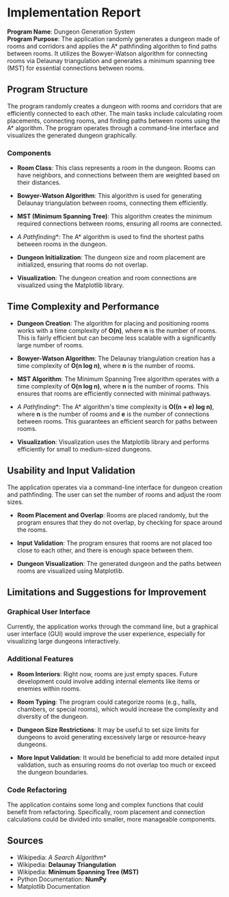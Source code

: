 # **Implementation Report**

**Program Name**: Dungeon Generation System  
**Program Purpose**: The application randomly generates a dungeon made of rooms and corridors and applies the A* pathfinding algorithm to find paths between rooms. It utilizes the Bowyer-Watson algorithm for connecting rooms via Delaunay triangulation and generates a minimum spanning tree (MST) for essential connections between rooms.

## **Program Structure**

The program randomly creates a dungeon with rooms and corridors that are efficiently connected to each other. The main tasks include calculating room placements, connecting rooms, and finding paths between rooms using the A* algorithm. The program operates through a command-line interface and visualizes the generated dungeon graphically.

### **Components**

- **Room Class**: This class represents a room in the dungeon. Rooms can have neighbors, and connections between them are weighted based on their distances.
  
- **Bowyer-Watson Algorithm**: This algorithm is used for generating Delaunay triangulation between rooms, connecting them efficiently.
  
- **MST (Minimum Spanning Tree)**: This algorithm creates the minimum required connections between rooms, ensuring all rooms are connected.

- **A* Pathfinding**: The A* algorithm is used to find the shortest paths between rooms in the dungeon.

- **Dungeon Initialization**: The dungeon size and room placement are initialized, ensuring that rooms do not overlap.

- **Visualization**: The dungeon creation and room connections are visualized using the Matplotlib library.

## **Time Complexity and Performance**

- **Dungeon Creation**: The algorithm for placing and positioning rooms works with a time complexity of **O(n)**, where **n** is the number of rooms. This is fairly efficient but can become less scalable with a significantly large number of rooms.

- **Bowyer-Watson Algorithm**: The Delaunay triangulation creation has a time complexity of **O(n log n)**, where **n** is the number of rooms.

- **MST Algorithm**: The Minimum Spanning Tree algorithm operates with a time complexity of **O(n log n)**, where **n** is the number of rooms. This ensures that rooms are efficiently connected with minimal pathways.

- **A* Pathfinding**: The A* algorithm's time complexity is **O((n + e) log n)**, where **n** is the number of rooms and **e** is the number of connections between rooms. This guarantees an efficient search for paths between rooms.

- **Visualization**: Visualization uses the Matplotlib library and performs efficiently for small to medium-sized dungeons.

## **Usability and Input Validation**

The application operates via a command-line interface for dungeon creation and pathfinding. The user can set the number of rooms and adjust the room sizes.

- **Room Placement and Overlap**: Rooms are placed randomly, but the program ensures that they do not overlap, by checking for space around the rooms.

- **Input Validation**: The program ensures that rooms are not placed too close to each other, and there is enough space between them.

- **Dungeon Visualization**: The generated dungeon and the paths between rooms are visualized using Matplotlib.

## **Limitations and Suggestions for Improvement**

### **Graphical User Interface**
Currently, the application works through the command line, but a graphical user interface (GUI) would improve the user experience, especially for visualizing large dungeons interactively.

### **Additional Features**
- **Room Interiors**: Right now, rooms are just empty spaces. Future development could involve adding internal elements like items or enemies within rooms.
  
- **Room Typing**: The program could categorize rooms (e.g., halls, chambers, or special rooms), which would increase the complexity and diversity of the dungeon.

- **Dungeon Size Restrictions**: It may be useful to set size limits for dungeons to avoid generating excessively large or resource-heavy dungeons.

- **More Input Validation**: It would be beneficial to add more detailed input validation, such as ensuring rooms do not overlap too much or exceed the dungeon boundaries.

### **Code Refactoring**
The application contains some long and complex functions that could benefit from refactoring. Specifically, room placement and connection calculations could be divided into smaller, more manageable components.

## **Sources**

- Wikipedia: **A* Search Algorithm**
- Wikipedia: **Delaunay Triangulation**
- Wikipedia: **Minimum Spanning Tree (MST)**
- Python Documentation: **NumPy**
- Matplotlib Documentation
